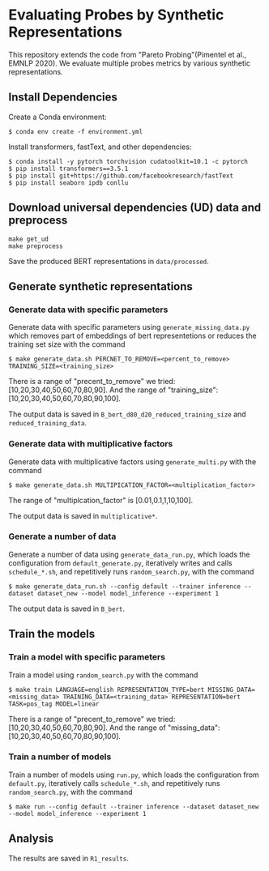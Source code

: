 # Evaluating Probes by Synthetic Representations

This repository extends the code from "Pareto Probing"(Pimentel et al., EMNLP 2020). We evaluate multiple probes metrics by various synthetic representations.

## Install Dependencies
Create a Conda environment:
```
$ conda env create -f environment.yml
```

Install transformers, fastText, and other dependencies:
```
$ conda install -y pytorch torchvision cudatoolkit=10.1 -c pytorch
$ pip install transformers==3.5.1
$ pip install git+https://github.com/facebookresearch/fastText
$ pip install seaborn ipdb conllu

```

## Download universal dependencies (UD) data and preprocess 

```
make get_ud
make preprocess
```
Save the produced BERT representations in `data/processed`.

## Generate synthetic representations


### Generate data with specific parameters
Generate data with specific parameters using `generate_missing_data.py` which removes part of embeddings of bert representetions or reduces the training set size with the command
```
$ make generate_data.sh PERCNET_TO_REMOVE=<percent_to_remove> TRAINING_SIZE=<training_size>
```
There is a range of "precent_to_remove" we tried: [10,20,30,40,50,60,70,80,90].
And the range of "training_size": [10,20,30,40,50,60,70,80,90,100].

The output data is saved in `B_bert_d80_d20_reduced_training_size` and `reduced_training_data`.

### Generate data with multiplicative factors
Generate data with multiplicative factors using `generate_multi.py` with the command
```
$ make generate_data.sh MULTIPICATION_FACTOR=<multiplication_factor>
```
The range of "multiplcation_factor" is [0.01,0.1,1,10,100].

The output data is saved in `multiplicative*`.

### Generate a number of data
Generate a number of data using `generate_data_run.py`, which loads the configuration from `default_generate.py`, iteratively writes and calls `schedule_*.sh`, and repetitively runs `random_search.py`, with the command
```
$ make generate_data_run.sh --config default --trainer inference --dataset dataset_new --model model_inference --experiment 1
```
The output data is saved in `B_bert`.


## Train the models

### Train a model with specific parameters
Train a model using  `random_search.py` with the command
```
$ make train LANGUAGE=english REPRESENTATION_TYPE=bert MISSING_DATA=<missing_data> TRAINING_DATA=<training_data> REPRESENTATION=bert TASK=pos_tag MODEL=linear
```
There is a range of "precent_to_remove" we tried: [10,20,30,40,50,60,70,80,90].
And the range of "missing_data": [10,20,30,40,50,60,70,80,90,100].

### Train a number of models
Train a number of models using `run.py`, which loads the configuration from `default.py`, iteratively calls `schedule_*.sh`, and repetitively runs `random_search.py`, with the command
```
$ make run --config default --trainer inference --dataset dataset_new --model model_inference --experiment 1
```

## Analysis

The results are saved in `R1_results`.
